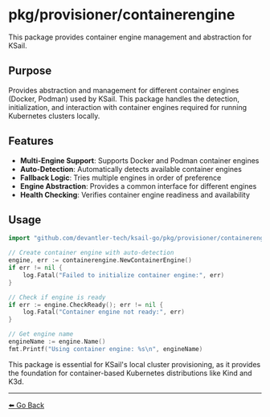 # pkg/provisioner/containerengine

This package provides container engine management and abstraction for KSail.

## Purpose

Provides abstraction and management for different container engines (Docker, Podman) used by KSail. This package handles the detection, initialization, and interaction with container engines required for running Kubernetes clusters locally.

## Features

- **Multi-Engine Support**: Supports Docker and Podman container engines
- **Auto-Detection**: Automatically detects available container engines
- **Fallback Logic**: Tries multiple engines in order of preference
- **Engine Abstraction**: Provides a common interface for different engines
- **Health Checking**: Verifies container engine readiness and availability

## Usage

```go
import "github.com/devantler-tech/ksail-go/pkg/provisioner/containerengine"

// Create container engine with auto-detection
engine, err := containerengine.NewContainerEngine()
if err != nil {
    log.Fatal("Failed to initialize container engine:", err)
}

// Check if engine is ready
if err := engine.CheckReady(); err != nil {
    log.Fatal("Container engine not ready:", err)
}

// Get engine name
engineName := engine.Name()
fmt.Printf("Using container engine: %s\n", engineName)
```

This package is essential for KSail's local cluster provisioning, as it provides the foundation for container-based Kubernetes distributions like Kind and K3d.

---

[⬅️ Go Back](../README.md)